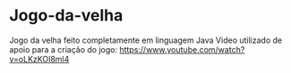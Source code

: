 # Jogo-da-velha
Jogo da velha feito completamente em linguagem Java
Video utilizado de apoio para a criação do jogo:
https://www.youtube.com/watch?v=oLKzKOI8ml4

